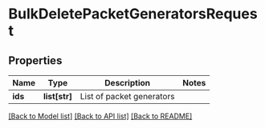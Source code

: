 # BulkDeletePacketGeneratorsRequest

## Properties
Name | Type | Description | Notes
------------ | ------------- | ------------- | -------------
**ids** | **list[str]** | List of packet generators | 

[[Back to Model list]](../README.md#documentation-for-models) [[Back to API list]](../README.md#documentation-for-api-endpoints) [[Back to README]](../README.md)


